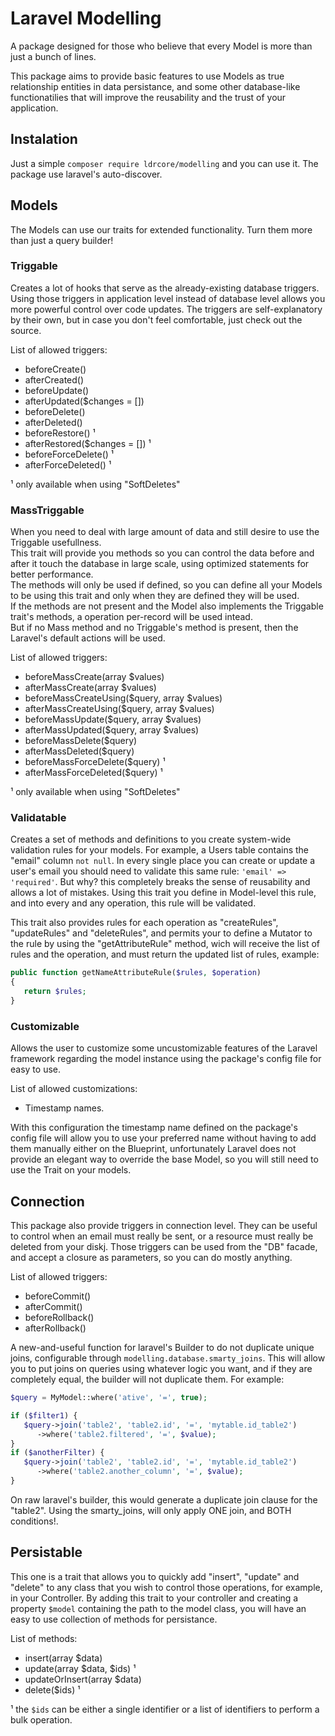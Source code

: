 # Laravel Modelling

A package designed for those who believe that every Model is more than just a bunch of lines.

This package aims to provide basic features to use Models as true relationship entities in data persistance, 
and some other database-like functionatilies that will improve the reusability and the trust of your application. 

## Instalation

Just a simple `composer require ldrcore/modelling` and you can use it. The package use laravel's auto-discover.

## Models

The Models can use our traits for extended functionality. Turn them more than just a query builder!

### Triggable

Creates a lot of hooks that serve as the already-existing database triggers. 
Using those triggers in application level instead of database level allows you more powerful control over code updates.
The triggers are self-explanatory by their own, but in case you don't feel comfortable, just check out the source.

List of allowed triggers:

* beforeCreate()
* afterCreated()
* beforeUpdate()
* afterUpdated($changes = [])
* beforeDelete()
* afterDeleted()
* beforeRestore() ¹
* afterRestored($changes = []) ¹
* beforeForceDelete() ¹
* afterForceDeleted() ¹

¹ only available when using "SoftDeletes"

### MassTriggable

When you need to deal with large amount of data and still desire to use the Triggable usefullness.   
This trait will provide you methods so you can control the data before and after it touch the database in large scale, using optimized statements for better performance.  
The methods will only be used if defined, so you can define all your Models to be using this trait and only when they are defined they will be used.  
If the methods are not present and the Model also implements the Triggable trait's methods, a operation per-record will be used intead.  
But if no Mass method and no Triggable's method is present, then the Laravel's default actions will be used.

List of allowed triggers:


* beforeMassCreate(array $values)
* afterMassCreate(array $values)
* beforeMassCreateUsing($query, array $values)
* afterMassCreateUsing($query, array $values)
* beforeMassUpdate($query, array $values)
* afterMassUpdated($query, array $values)
* beforeMassDelete($query)
* afterMassDeleted($query)
* beforeMassForceDelete($query) ¹
* afterMassForceDeleted($query) ¹

¹ only available when using "SoftDeletes"

### Validatable

Creates a set of methods and definitions to you create system-wide validation rules for your models.
For example, a Users table contains the "email" column `not null`. In every single place you can create or update a user's email you should
need to validate this same rule: `'email' => 'required'`. But why? this completely breaks the sense of reusability and allows a lot of mistakes.
Using this trait you define in Model-level this rule, and into every and any operation, this rule will be validated.

This trait also provides rules for each operation as "createRules", "updateRules" and "deleteRules", and permits your to define a Mutator to the rule by
using the "get<studly attr name>AttributeRule" method, wich will receive the list of rules and the operation, and must return the updated list of rules, example:

```php
public function getNameAttributeRule($rules, $operation)
{
   return $rules;
}
```

### Customizable

Allows the user to customize some uncustomizable features of the Laravel framework regarding the model instance using the package's config file for easy to use.

List of allowed customizations:

* Timestamp names.

With this configuration the timestamp name defined on the package's config file will allow you to use your preferred name without having to add them manually
either on the Blueprint, unfortunately Laravel does not provide an elegant way to override the base Model, so you will still need to use the Trait on your models.

## Connection

This package also provide triggers in connection level. They can be useful to control when an email must really be sent, or a resource must really be deleted from your diskj.
Those triggers can be used from the "DB" facade, and accept a closure as parameters, so you can do mostly anything.

List of allowed triggers:  

* beforeCommit()
* afterCommit()
* beforeRollback()
* afterRollback()

A new-and-useful function for laravel's Builder to do not duplicate unique joins, configurable through `modelling.database.smarty_joins`.
This will allow you to put joins on queries using whatever logic you want, and if they are completely equal, the builder will not duplicate them. For example:
```php
$query = MyModel::where('ative', '=', true);

if ($filter1) {
   $query->join('table2', 'table2.id', '=', 'mytable.id_table2')
      ->where('table2.filtered', '=', $value);
}
if ($anotherFilter) {
   $query->join('table2', 'table2.id', '=', 'mytable.id_table2')
      ->where('table2.another_column', '=', $value);
}
```
On raw laravel's builder, this would generate a duplicate join clause for the "table2". Using the smarty_joins, will only apply ONE join, and BOTH conditions!.

## Persistable

This one is a trait that allows you to quickly add "insert", "update" and "delete" to any class that you wish to control those operations, for example, in your Controller.
By adding this trait to your controller and creating a property `$model` containing the path to the model class, you will have an easy to use collection of methods for persistance.

List of methods:

* insert(array $data)
* update(array $data, $ids) ¹
* updateOrInsert(array $data)
* delete($ids) ¹

¹ the `$ids` can be either a single identifier or a list of identifiers to perform a bulk operation.
